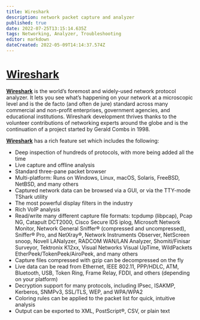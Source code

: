 ```yaml
---
title: Wireshark
description: network packet capture and analyzer
published: true
date: 2022-07-25T13:15:14.635Z
tags: Networking, Analyzer, Troubleshooting
editor: markdown
dateCreated: 2022-05-09T14:14:37.574Z
---
```

# [Wireshark](https://www.wireshark.org/)


[**Wireshark**](https://www.wireshark.org/) is the world’s foremost and widely-used network protocol analyzer. It lets you see what’s happening on your network at a microscopic level and is the de facto (and often de jure) standard across many commercial and non-profit enterprises, government agencies, and educational institutions. Wireshark development thrives thanks to the volunteer contributions of networking experts around the globe and is the continuation of a project started by Gerald Combs in 1998.

[**Wireshark**](https://www.wireshark.org/) has a rich feature set which includes the following:

-   Deep inspection of hundreds of protocols, with more being added all the time
-   Live capture and offline analysis
-   Standard three-pane packet browser
-   Multi-platform: Runs on Windows, Linux, macOS, Solaris, FreeBSD, NetBSD, and many others
-   Captured network data can be browsed via a GUI, or via the TTY-mode TShark utility
-   The most powerful display filters in the industry
-   Rich VoIP analysis
-   Read/write many different capture file formats: tcpdump (libpcap), Pcap NG, Catapult DCT2000, Cisco Secure IDS iplog, Microsoft Network Monitor, Network General Sniffer® (compressed and uncompressed), Sniffer® Pro, and NetXray®, Network Instruments Observer, NetScreen snoop, Novell LANalyzer, RADCOM WAN/LAN Analyzer, Shomiti/Finisar Surveyor, Tektronix K12xx, Visual Networks Visual UpTime, WildPackets EtherPeek/TokenPeek/AiroPeek, and many others
-   Capture files compressed with gzip can be decompressed on the fly
-   Live data can be read from Ethernet, IEEE 802.11, PPP/HDLC, ATM, Bluetooth, USB, Token Ring, Frame Relay, FDDI, and others (depending on your platform)
-   Decryption support for many protocols, including IPsec, ISAKMP, Kerberos, SNMPv3, SSL/TLS, WEP, and WPA/WPA2
-   Coloring rules can be applied to the packet list for quick, intuitive analysis
-   Output can be exported to XML, PostScript®, CSV, or plain text